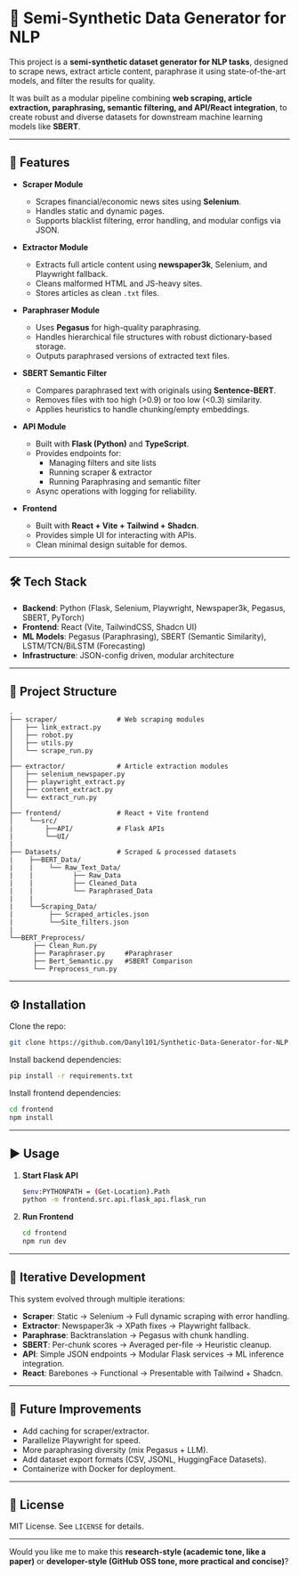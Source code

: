 # 📝 Semi-Synthetic Data Generator for NLP

This project is a **semi-synthetic dataset generator for NLP tasks**, designed to scrape  news, extract article content, paraphrase it using state-of-the-art models, and filter the results for quality.

It was built as a modular pipeline combining **web scraping, article extraction, paraphrasing, semantic filtering, and API/React integration**, to create robust and diverse datasets for downstream machine learning models like **SBERT**.

---

## 🚀 Features

* **Scraper Module**

  * Scrapes financial/economic news sites using **Selenium**.
  * Handles static and dynamic pages.
  * Supports blacklist filtering, error handling, and modular configs via JSON.

* **Extractor Module**

  * Extracts full article content using **newspaper3k**, Selenium, and Playwright fallback.
  * Cleans malformed HTML and JS-heavy sites.
  * Stores articles as clean `.txt` files.

* **Paraphraser Module**

  * Uses **Pegasus** for high-quality paraphrasing.
  * Handles hierarchical file structures with robust dictionary-based storage.
  * Outputs paraphrased versions of extracted text files.

* **SBERT Semantic Filter**

  * Compares paraphrased text with originals using **Sentence-BERT**.
  * Removes files with too high (>0.9) or too low (<0.3) similarity.
  * Applies heuristics to handle chunking/empty embeddings.

* **API Module**

  * Built with **Flask (Python)** and **TypeScript**.
  * Provides endpoints for:
    * Managing filters and site lists
    * Running scraper & extractor
    * Running Paraphrasing and semantic filter
  * Async operations with logging for reliability.

* **Frontend**

  * Built with **React + Vite + Tailwind + Shadcn**.
  * Provides simple UI for interacting with APIs.
  * Clean minimal design suitable for demos.

---

## 🛠️ Tech Stack

* **Backend**: Python (Flask, Selenium, Playwright, Newspaper3k, Pegasus, SBERT, PyTorch)
* **Frontend**: React (Vite, TailwindCSS, Shadcn UI)
* **ML Models**: Pegasus (Paraphrasing), SBERT (Semantic Similarity), LSTM/TCN/BiLSTM (Forecasting)
* **Infrastructure**: JSON-config driven, modular architecture

---

## 📂 Project Structure

```
.
├── scraper/               # Web scraping modules
│   ├── link_extract.py
│   ├── robot.py
│   ├── utils.py
│   └── scrape_run.py
│
├── extractor/             # Article extraction modules
│   ├── selenium_newspaper.py
│   ├── playwright_extract.py
│   ├── content_extract.py
│   └── extract_run.py            
│
├── frontend/              # React + Vite frontend
│    └──src/
|        ├──API/           # Flask APIs
|        └──UI/
|
├── Datasets/              # Scraped & processed datasets
|    ├──BERT_Data/
|    |    └── Raw_Text_Data/
|    |          ├── Raw_Data
|    |          ├── Cleaned_Data
|    |          └── Paraphrased_Data
|    |
|    └──Scraping_Data/
|         ├── Scraped_articles.json
|         └──Site_filters.json
|
└──BERT_Preprocess/
      ├── Clean_Run.py
      ├── Paraphraser.py     #Paraphraser
      ├── Bert_Semantic.py   #SBERT Comparison
      └── Preprocess_run.py
```

---

## ⚙️ Installation

Clone the repo:

```bash
git clone https://github.com/Danyl101/Synthetic-Data-Generator-for-NLP.git
```

Install backend dependencies:

```bash
pip install -r requirements.txt
```

Install frontend dependencies:

```bash
cd frontend
npm install
```

---

## ▶️ Usage

1. **Start Flask API**

   ```bash
   $env:PYTHONPATH = (Get-Location).Path
   python -m frontend.src.api.flask_api.flask_run
   ```

2. **Run Frontend**

   ```bash
   cd frontend
   npm run dev
   ```

---

## 🔁 Iterative Development

This system evolved through multiple iterations:

* **Scraper**: Static → Selenium → Full dynamic scraping with error handling.
* **Extractor**: Newspaper3k → XPath fixes → Playwright fallback.
* **Paraphrase**: Backtranslation → Pegasus with chunk handling.
* **SBERT**: Per-chunk scores → Averaged per-file → Heuristic cleanup.
* **API**: Simple JSON endpoints → Modular Flask services → ML inference integration.
* **React**: Barebones → Functional → Presentable with Tailwind + Shadcn.

---

## 📌 Future Improvements

* Add caching for scraper/extractor.
* Parallelize Playwright for speed.
* More paraphrasing diversity (mix Pegasus + LLM).
* Add dataset export formats (CSV, JSONL, HuggingFace Datasets).
* Containerize with Docker for deployment.

---

## 📜 License

MIT License. See `LICENSE` for details.

---

Would you like me to make this **research-style (academic tone, like a paper)** or **developer-style (GitHub OSS tone, more practical and concise)**?
